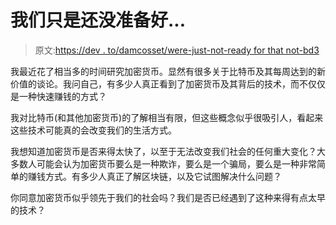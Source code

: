 # 我们只是还没准备好...

> 原文:[https://dev . to/damcosset/were-just-not-ready for that not-bd3](https://dev.to/damcosset/were-just-not-ready-for-that-yet-bd3)

我最近花了相当多的时间研究加密货币。显然有很多关于比特币及其每周达到的新价值的谈论。我问自己，有多少人真正看到了加密货币及其背后的技术，而不仅仅是一种快速赚钱的方式？

我对比特币(和其他加密货币)的了解相当有限，但这些概念似乎很吸引人，看起来这些技术可能真的会改变我们的生活方式。

我想知道加密货币是否来得太快了，以至于无法改变我们社会的任何重大变化？大多数人可能会认为加密货币要么是一种欺诈，要么是一个骗局，要么是一种非常简单的赚钱方式。有多少人真正了解区块链，以及它试图解决什么问题？

你同意加密货币似乎领先于我们的社会吗？我们是否已经遇到了这种来得有点太早的技术？